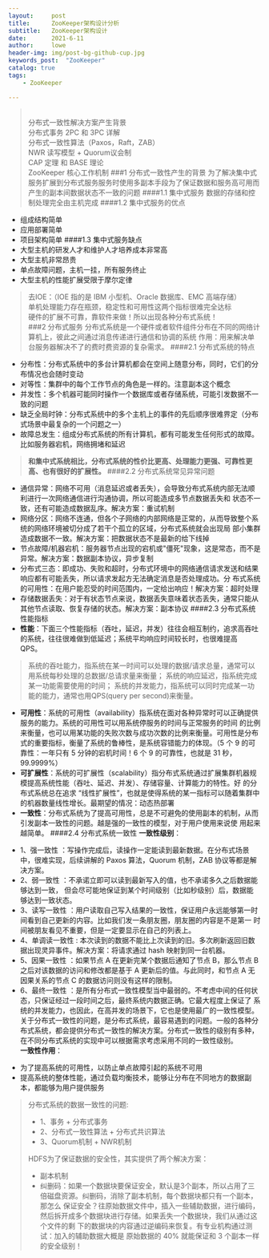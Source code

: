 ```yaml
---
layout:     post
title:      ZooKeeper架构设计分析
subtitle:   ZooKeeper架构设计
date:       2021-6-11
author:     lowe
header-img: img/post-bg-github-cup.jpg
keywords_post:  "ZooKeeper"
catalog: true
tags:
    - ZooKeeper

---
```

><br/>分布式一致性解决方案产生背景
><br/>分布式事务 2PC 和 3PC 详解
><br/>分布式一致性算法（Paxos，Raft，ZAB）
><br/>NWR 读写模型 + Quorum议会制
><br/>CAP 定理 和 BASE 理论
><br/>ZooKeeper 核心工作机制
###1 分布式一致性产生的背景
为了解决集中式服务扩展到分布式服务服务时使用多副本手段为了保证数据和服务高可用而产生的副本间数据状态不一致的问题
####1.1 集中式服务
数据的存储和控制处理完全由主机完成
####1.2 集中式服务的优点
* 组成结构简单
* 应用部署简单
* 项目架构简单
####1.3 集中式服务缺点
* 大型主机的研发人才和维护人才培养成本非常高
* 大型主机非常昂贵
* 单点故障问题，主机一挂，所有服务终止
* 大型主机的性能扩展受限于摩尔定律
> 去IOE：（IOE 指的是 IBM 小型机、Oracle 数据库、EMC 高端存储）  
> 单机处理能力存在瓶颈，稳定性和可用性这两个指标很难完全达标  
> 硬件的扩展不可靠，靠软件来做！所以出现各种分布式系统！  
###2 分布式服务
分布式系统是一个硬件或者软件组件分布在不同的网络计算机上，彼此之间通过消息传递进行通信和协调的系统
> 作用：用来解决单台服务器解决不了的费时费资源的复杂需求。
####2.1 分布式系统的特点
* 分布性：分布式系统中的多台计算机都会在空间上随意分布，同时，它们的分布情况也会随时变动  
* 对等性：集群中的每个工作节点的角色是一样的。注意副本这个概念
* 并发性：多个机器可能同时操作一个数据库或者存储系统，可能引发数据不一致的问题
* 缺乏全局时钟：分布式系统中的多个主机上的事件的先后顺序很难界定（分布式场景中最复杂的一个问题之一）
* 故障总发生：组成分布式系统的所有计算机，都有可能发生任何形式的故障。比如服务器宕机，网络拥堵和延迟
> **和集中式系统相比，分布式系统的性价比更高、处理能力更强、可靠性更高、也有很好的扩展性。**
####2.2 分布式系统常见异常问题
* 通信异常：网络不可用（消息延迟或者丢失），会导致分布式系统内部无法顺利进行一次网络通信进行沟通协调，所以可能造成多节点数据丢失和
状态不一致，还有可能造成数据乱序。解决方案：重试机制
* 网络分区：网络不连通，但各个子网络的内部网络是正常的，从而导致整个系统的网络环境被切分成了若干个孤立的区域，分布式系统就会出现局
部小集群造成数据不一致。解决方案：把数据状态不是最新的给下线掉
* 节点故障/机器宕机：服务器节点出现的宕机或"僵死"现象，这是常态，而不是异常。解决方案：数据副本协议，异步复制
* 分布式三态：即成功、失败和超时，分布式环境中的网络通信请求发送和结果响应都有可能丢失，所以请求发起方无法确定消息是否处理成功。分
布式系统的可用性：在用户能忍受的时间范围内，一定给出响应！解决方案：超时处理
* 存储数据丢失：对于有状态节点来说，数据丢失意味着状态丢失，通常只能从其他节点读取、恢复存储的状态。解决方案：副本协议
####2.3 分布式系统性能指标
* **性能**：下面三个性能指标（吞吐，延迟，并发）往往会相互制约，追求高吞吐的系统，往往很难做到低延迟；系统平均响应时间较长时，也很难提高
QPS。
> 系统的吞吐能力，指系统在某一时间可以处理的数据/请求总量，通常可以用系统每秒处理的总数据/总请求量来衡量；
> 系统的响应延迟，指系统完成某一功能需要使用的时间；
> 系统的并发能力，指系统可以同时完成某一功能的能力，通常也用QPS(query per second)来衡量。
* **可用性**：系统的可用性（availability）指系统在面对各种异常时可以正确提供服务的能力。系统的可用性可以用系统停服务的时间与正常服务的时间
的比例来衡量，也可以用某功能的失败次数与成功次数的比例来衡量。可用性是分布式的重要指标，衡量了系统的鲁棒性，是系统容错能力的体现。（5
个 9 的可靠性：一年只有 5 分钟的宕机时间！6 个 9 的可靠性，也就是 31 秒，99.9999%）
* **可扩展性**：系统的可扩展性（scalability）指分布式系统通过扩展集群机器规模提高系统性能（吞吐、延迟、并发）、存储容量、计算能力的特性。好
的分布式系统总在追求 “线性扩展性”，也就是使得系统的某一指标可以随着集群中的机器数量线性增长。最期望的情况：动态热部署
* **一致性**：分布式系统为了提高可用性，总是不可避免的使用副本的机制，从而引发副本一致性的问题。越是强的一致性的模型，对于用户使用来说使
用起来越简单。
####2.4 分布式系统一致性
**一致性级别**：
- 1、强一致性 ：写操作完成后，读操作一定能读到最新数据。在分布式场景中，很难实现，后续讲解的 Paxos 算法，Quorum 机制，ZAB 协议等都是解
  决方案。
- 2、弱一致性 ：不承诺立即可以读到最新写入的值，也不承诺多久之后数据能够达到一致， 但会尽可能地保证到某个时间级别（比如秒级别）后，数据能
  够达到一致状态。
- 3、读写一致性 ：用户读取自己写入结果的一致性，保证用户永远能够第一时间看到自己更新的内容。比如我们发一条朋友圈，朋友圈的内容是不是第一
  时间被朋友看见不重要，但是一定要显示在自己的列表上。
- 4、单调读一致性 : 本次读到的数据不能比上次读到的旧。多次刷新返回旧数据出现灵异事件。解决方案：将请求通过 hash 映射到同一台机器。
- 5、因果一致性 ：如果节点 A 在更新完某个数据后通知了节点 B，那么节点 B 之后对该数据的访问和修改都是基于 A 更新后的值。与此同时，和节点 A
  无因果关系的节点 C 的数据访问则没有这样的限制。
- 6、最终一致性 ：是所有分布式一致性模型当中最弱的。不考虑中间的任何状态，只保证经过一段时间之后，最终系统内数据正确。它最大程度上保证了
  系统的并发能力，也因此，在高并发的场景下，它也是使用最广的一致性模型。
关于分布式一致性的问题，是分布式系统，最容易遇到的问题。一般的各种分布式系统，都会提供分布式一致性的解决方案。分布式一致性的级别有多种，在不同分布式系统的实现中可以根据需求考虑采用不同的一致性级别。  
**一致性作用**：
* 为了提高系统的可用性，以防止单点故障引起的系统不可用
* 提高系统的整体性能，通过负载均衡技术，能够让分布在不同地方的数据副本，都能够为用户提供服务
>分布式系统的数据一致性的问题:  
> * 1、事务 + 分布式事务
> * 2、分布式一致性算法 + 分布式共识算法
> * 3、Quorum机制 + NWR机制
>
> HDFS为了保证数据的安全性，其实提供了两个解决方案：
> * 副本机制
> * 纠删码：如果一个数据块要保证安全，默认是3个副本，所以占用了三倍磁盘资源。纠删码，消除了副本机制，每个数据块都只有一个副本，那怎么
保证安全？往原始数据文件中，插入一些辅助数据，进行编码，然后拆开成多个数据块进行存储。如果丢失一个数据块，我们从通过这个文件的剩
下的数据块的内容通过逆编码来恢复。有专业机构通过测试：加入的辅助数据大概是 原始数据的 40% 就能保证和 3 个副本一样的安全级别！
 
 








